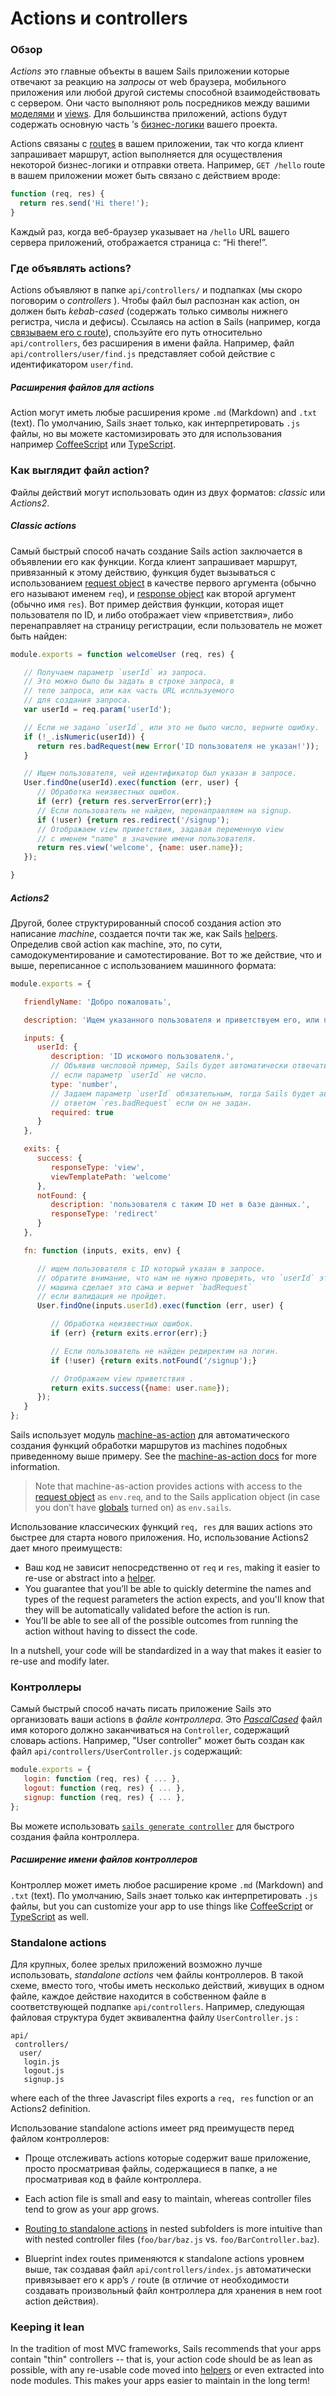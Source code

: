 # Actions и controllers

### Обзор

_Actions_ это главные объекты в вашем Sails приложении которые отвечают за реакцию на *запросы* от web браузера, мобильного приложения или любой другой системы способной взаимодействовать с сервером.  Они часто выполняют роль посредников между вашими [моделями](http://sailsjs.com/documentation/concepts/ORM/Models.html) и [views](http://sailsjs.com/documentation/concepts/Views). Для большинства приложений, actions будут содержать основную часть &rsquo;s [бизнес-логики](http://en.wikipedia.org/wiki/Business_logic) вашего проекта.

Actions связаны с [routes](http://sailsjs.com/documentation/concepts/Routes) в вашем приложении, так что когда клиент запрашивает маршрут, action выполняется для осуществления некоторой бизнес-логики и отправки ответа.  Например, `GET /hello` route в вашем приложении может быть связано с действием вроде:

```javascript
function (req, res) {
  return res.send('Hi there!');
}
```

Каждый раз, когда веб-браузер указывает на `/hello` URL вашего сервера приложений, отображается страница с: &ldquo;Hi there!&rdquo;.

### Где объявлять actions?
Actions объявляют в папке `api/controllers/` и подпапках (мы скоро поговорим о _controllers_ ). Чтобы файл был распознан как action, он должен быть _kebab-cased_ (содержать только символы нижнего регистра, числа и дефисы).  Ссылаясь на action в Sails (например, когда [связываем его с route](https://github.com/tvortsa/sails-docs/edit/1.0/concepts/routes/custom-routes#?action-target-syntax)), спользуйте его путь относительно `api/controllers`, без расширения в имени файла.  Например, файл `api/controllers/user/find.js` представляет собой действие с идентификатором `user/find`.

##### Расширения файлов для actions

Action могут иметь любые расширения кроме `.md` (Markdown) and `.txt` (text).  По умолчанию, Sails знает только, как интерпретировать `.js` файлы, но вы можете кастомизировать это для использования например [CoffeeScript](http://sailsjs.com/documentation/tutorials/using-coffee-script) или [TypeScript](http://sailsjs.com/documentation/tutorials/using-type-script).

### Как выглядит файл action?

Файлы действий могут использовать один из двух форматов: _classic_ или _Actions2_.

##### Classic actions

Самый быстрый способ начать создание Sails action заключается в объявлении его как функции.  Когда клиент запрашивает маршрут, привязанный к этому действию, функция будет вызываться с использованием [request object](http://sailsjs.com/documentation/reference/request-req) в качестве первого аргумента (обычно его называют именем `req`), и [response object](http://sailsjs.com/documentation/reference/response-res) как второй аргумент (обычно имя `res`).  Вот пример действия функции, которая ищет пользователя по ID, и либо отображает view «приветствия», либо перенаправляет на страницу регистрации, если пользователь не может быть найден:

```javascript
module.exports = function welcomeUser (req, res) {

   // Получаем параметр `userId` из запроса.
   // Это можно было бы задать в строке запроса, в
   // теле запроса, или как часть URL испльзуемого
   // для создания запроса.
   var userId = req.param('userId');

   // Если не задано `userId`, или это не было число, верните ошибку.
   if (!_.isNumeric(userId)) {
      return res.badRequest(new Error('ID пользователя не указан!'));
   }

   // Ищем пользователя, чей идентификатор был указан в запросе.
   User.findOne(userId).exec(function (err, user) {
      // Обработка неизвестных ошибок.
      if (err) {return res.serverError(err);}
      // Если пользователь не найден, перенаправляем на signup.
      if (!user) {return res.redirect('/signup');
      // Отображаем view приветствия, задавая переменную view
      // с именем "name" в значение имени пользователя.
      return res.view('welcome', {name: user.name});
   });

}
```

##### Actions2

Другой, более структурированный способ создания action это написание _machine_, создается почти так же, как Sails [helpers](http://sailsjs.com/documentation/concepts/helpers).  Определив свой action как machine, это, по сути, самодокументирование и самотестирование.  Вот то же действие, что и выше, переписанное с использованием машинного формата:

```javascript
module.exports = {

   friendlyName: 'Добро пожаловать',

   description: 'Ищем указанного пользователя и приветствуем его, или перенаправляем на страницу входа если пользователь не найден.',

   inputs: {
      userId: {
         description: 'ID искомого пользователя.',
         // Объявив числовой пример, Sails будет автоматически отвечать `res.badRequest`
         // если параметр `userId` не число.
         type: 'number',
         // Задаем параметр `userId` обязательным, тогда Sails будет автоматически отвечать
         // ответом `res.badRequest` если он не задан.
         required: true
      }
   },

   exits: {
      success: {
         responseType: 'view',
         viewTemplatePath: 'welcome'
      },
      notFound: {
         description: 'пользователя с таким ID нет в базе данных.',
         responseType: 'redirect'
      }
   },

   fn: function (inputs, exits, env) {

      // ищем пользователя с ID который указан в запросе.
      // обратите внимание, что нам не нужно проверять, что `userId` это число;
      // машина сделает это сама и вернет `badRequest`
      // если валидация не пройдет.
      User.findOne(inputs.userId).exec(function (err, user) {

         // Обработка неизвестных ошибок.
         if (err) {return exits.error(err);}

         // Если пользователь не найден редиректим на логин.
         if (!user) {return exits.notFound('/signup');}

         // Отображаем view приветствия .
         return exits.success({name: user.name});
      });
   }
};
```

Sails использует модуль [machine-as-action](https://github.com/treelinehq/machine-as-action) для автоматического создания функций обработки маршрутов из machines подобных приведенному выше примеру.  See the [machine-as-action docs](https://github.com/treelinehq/machine-as-action#customizing-the-response) for more information.

> Note that machine-as-action provides actions with access to the [request object](http://sailsjs.com/documentation/reference/request-req) as `env.req`, and to the Sails application object (in case you don&rsquo;t have [globals](http://sailsjs.com/documentation/concepts/globals) turned on) as `env.sails`.

Использование классических функций `req, res` для ваших actions это быстрее для старта нового приложения.  Но, использование Actions2 дает много преимуществ:

 * Ваш код не зависит непосредственно от `req` и `res`, making it easier to re-use or abstract into a [helper](http://sailsjs.com/documentation/concepts/helpers).
 * You guarantee that you&rsquo;ll be able to quickly determine the names and types of the request parameters the action expects, and you'll know that they will be automatically validated before the action is run.
 * You&rsquo;ll be able to see all of the possible outcomes from running the action without having to dissect the code.

In a nutshell, your code will be standardized in a way that makes it easier to re-use and modify later.

### Контроллеры

 Самый быстрый способ начать писать приложение Sails это организовать ваши actions в _файле контроллера_.  Это [_PascalCased_](https://en.wikipedia.org/wiki/PascalCase) файл имя которого должно заканчиваться на `Controller`, содержащий словарь actions.  Например, "User controller" может быть создан как файл `api/controllers/UserController.js` содержащий:

```javascript
module.exports = {
   login: function (req, res) { ... },
   logout: function (req, res) { ... },
   signup: function (req, res) { ... },
};
```

Вы можете использовать [`sails generate controller`](http://sailsjs.com/documentation/reference/command-line-interface/sails-generate#?sails-generate-controller-foo-action-1-action-2) для быстрого создания файла контроллера.

##### Расширение имени файлов контроллеров

Контроллер может иметь любое расширение кроме `.md` (Markdown) and `.txt` (text).  По умолчанию, Sails знает только как интерпретировать `.js` файлы, but you can customize your app to use things like [CoffeeScript](http://sailsjs.com/documentation/tutorials/using-coffee-script) or [TypeScript](http://sailsjs.com/documentation/tutorials/using-type-script) as well.


### Standalone actions

Для крупных, более зрелых приложений возможно лучше использовать, _standalone actions_ чем файлы контроллеров.  В такой схеме, вместо того, чтобы иметь несколько действий, живущих в одном файле, каждое действие находится в собственном файле в соответствующей подпапке `api/controllers`.  Например, следующая файловая структура будет эквивалентна файлу  `UserController.js` :

```
api/
 controllers/
  user/
   login.js
   logout.js
   signup.js
```

where each of the three Javascript files exports a `req, res` function or an Actions2 definition.

Использование standalone actions имеет ряд преимуществ перед файлом контроллеров:

* Проще отслеживать actions которые содержит ваше приложение, просто просматривая файлы, содержащиеся в папке, а не просматривая код в файле контроллера.
* Each action file is small and easy to maintain, whereas controller files tend to grow as your app grows.
* [Routing to standalone actions](http://sailsjs.com/documentation/concepts/routes/custom-routes#?action-target-syntax) in nested subfolders is more intuitive than with nested controller files (`foo/bar/baz.js` vs. `foo/BarController.baz`).

* Blueprint index routes применяются к standalone actions уровнем выше, так создавая файл `api/controllers/index.js` автоматически привязывает его к app&rsquo;s `/` route (в отличие от необходимости создавать произвольный файл контроллера для хранения в нем root action действия).


### Keeping it lean

In the tradition of most MVC frameworks, Sails recommends that your apps contain "thin" controllers -- that is, your action code should be as lean as possible, with any re-usable code moved into [helpers](http://sailsjs.com/documentation/concepts/helpers) or even extracted into node modules.  This makes your apps easier to maintain in the long term!

<docmeta name="displayName" value="Actions and controllers">

